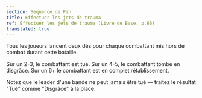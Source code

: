 ```yaml
---
section: Séquence de Fin
title: Effectuer les jets de trauma
ref: Effectuer les jets de trauma (Livre de Base, p.66)
translated: true
---
```


Tous les joueurs lancent deux dès pour chaque combattant mis hors de combat durant cette bataille.

Sur un 2-3, le combattant est tué. Sur un 4-5, le combattant tombe en disgrâce. Sur un 6+ le combattant est en complet rétablissement.

Notez que le leader d'une bande ne peut jamais être tué — traitez le résultat "Tué" comme "Disgrâce" à la place.
